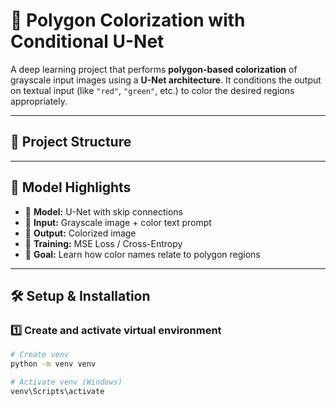 # 🎨 Polygon Colorization with Conditional U-Net

A deep learning project that performs **polygon-based colorization** of grayscale input images using a **U-Net architecture**. It conditions the output on textual input (like `"red"`, `"green"`, etc.) to color the desired regions appropriately.

---

## 📁 Project Structure


---

## 🧠 Model Highlights

- 📐 **Model:** U-Net with skip connections
- 🧾 **Input:** Grayscale image + color text prompt
- 🎯 **Output:** Colorized image
- 🧩 **Training:** MSE Loss / Cross-Entropy
- 🏁 **Goal:** Learn how color names relate to polygon regions

---

## 🛠️ Setup & Installation

### 1️⃣ Create and activate virtual environment

```bash
# Create venv
python -m venv venv

# Activate venv (Windows)
venv\Scripts\activate


